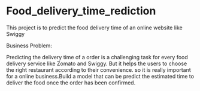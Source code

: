 # Food_delivery_time_rediction
This project is to predict the food delivery time of an online website like Swiggy

Business Problem:

Predicting the delivery time of a order is a challenging task for every food delivery service like Zomato and Swiggy. 
But it helps the users to choose the right restaurant according to their convenience.
so it is really important for a online business.Build a model that can be predict the estimated time to deliver the food once the order has been confirmed.

